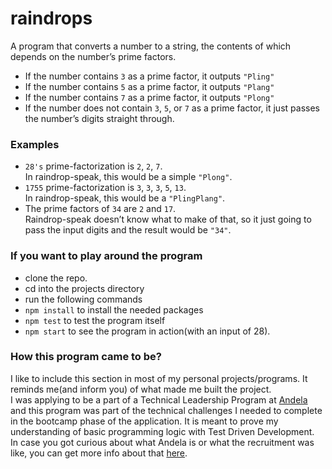 # raindrops
A program that converts a number to a string, the contents of which depends on the number’s prime factors.  

- If the number contains `3` as a prime factor, it outputs `"Pling"`
- If the number contains `5` as a prime factor, it outputs `"Plang"`
- If the number contains `7` as a prime factor, it outputs `"Plong"`
- If the number does not contain `3`, `5`, or `7` as a prime factor, it just passes the number’s digits straight through.

### Examples
- `28's` prime-factorization is `2`, `2`, `7`.  
In raindrop-speak, this would be a simple `"Plong"`.
- `1755` prime-factorization is `3`, `3`, `3`, `5`, `13`.  
In raindrop-speak, this would be a `"PlingPlang"`.
- The prime factors of `34` are `2` and `17`.  
Raindrop-speak doesn’t know what to make of that, so it just going to pass the input digits and the result would be `"34"`.
    
### If you want to play around the program
* clone the repo.
* cd into the projects directory
* run the following commands 
* `npm install` to install the needed packages
* `npm test` to test the program itself 
* `npm start` to see the program in action(with an input of 28).

### How this program came to be?
I like to include this section in most of my personal projects/programs. It reminds me(and inform you) of what made me built the project.  
I was applying to be a part of a Technical Leadership Program at [Andela](https://andela.com/) and this program was part of the technical challenges I needed to complete in the bootcamp phase of the application. It is meant to prove my understanding of basic programming logic with Test Driven Development.   
In case you got curious about what Andela is or what the recruitment was like, you can get more info about that [here](https://andela.com/join/developer).
